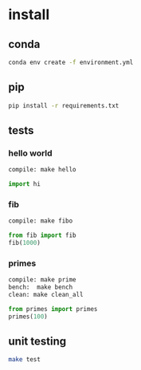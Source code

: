 # install

## conda

```bash
conda env create -f environment.yml
```

## pip

```bash
pip install -r requirements.txt 
```

## tests

### hello world

```bash
compile: make hello
```

```python
import hi

```

### fib

```bash
compile: make fibo
```

```python
from fib import fib
fib(1000)
```

### primes

```bash
compile: make prime
bench:  make bench
clean: make clean_all
```

```python
from primes import primes
primes(100)

```

## unit testing

```bash
make test
```